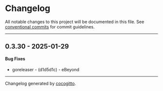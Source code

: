 # Changelog
All notable changes to this project will be documented in this file. See [conventional commits](https://www.conventionalcommits.org/) for commit guidelines.

- - -
## 0.3.30 - 2025-01-29
#### Bug Fixes
- goreleaser - (d1d5d1c) - eBeyond

- - -

Changelog generated by [cocogitto](https://github.com/cocogitto/cocogitto).